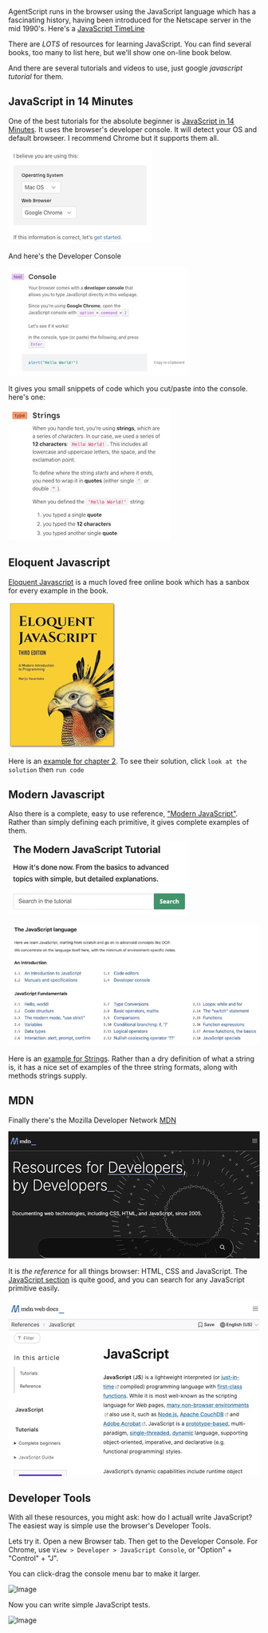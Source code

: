 <!-- # JavaScript -->

AgentScript runs in the browser using the JavaScript language which has a fascinating
history, having been introduced for the Netscape server in the mid 1990's.
Here's a [JavaScript TimeLine](https://www.w3schools.com/js/js_history.asp)

There are _LOTS_ of resources for learning JavaScript. You can find several
books, too many to list here, but we'll show one on-line book below.

And there are several tutorials and videos to use, just google _javascript tutorial_ for them.

## JavaScript in 14 Minutes

One of the best tutorials for the absolute beginner is [JavaScript in 14 Minutes](https://jgthms.com/javascript-in-14-minutes). It uses the browser's developer console. It will detect your OS and default browseer. I recommend Chrome but it supports them all.

![Image](/config/cleantheme/static/JS14Min1.jpg)

And here's the Developer Console

![Image](/config/cleantheme/static/JS14Min2.jpg)

It gives you small snippets of code which you cut/paste into the console. here's one:

![Image](/config/cleantheme/static/JS14Min3.jpg)

## Eloquent Javascript

[Eloquent Javascript](https://eloquentjavascript.net/) is a much loved free online book which has a sanbox for every example in the book.

![Image](/config/cleantheme/static/Eloquent.jpg)

Here is an [example for chapter 2](https://eloquentjavascript.net/code/#2.1). To see their solution, click `look at the solution` then `run code`

## Modern Javascript

Also there is a complete, easy to use reference, ["Modern JavaScript"](https://javascript.info/). Rather than simply defining each primitive, it gives complete examples of them.

![Image](/config/cleantheme/static/Modern1.jpg)

![Image](/config/cleantheme/static/Modern2.jpg)

Here is an [example for Strings](https://javascript.info/string). Rather than a dry definition of what a string is, it has a nice set of examples of the three string formats, along with methods strings supply.

## MDN

Finally there's the Mozilla Developer Network [MDN](https://developer.mozilla.org/)

![Image](/config/cleantheme/static/MDN1.jpg)

It is _the reference_ for all things browser: HTML, CSS and JavaScript. The [JavaScript section](https://developer.mozilla.org/en-US/docs/Web/JavaScript) is quite good, and you can search for any JavaScript primitive easily.

![Image](/config/cleantheme/static/MDN2.jpg)

<!-- ## Developer Console

```js script
console.log('you got executed from an markdown file')
``` -->

## Developer Tools

With all these resources, you might ask: how do I actuall write JavaScript? The easiest way is simple use the browser's Developer Tools.

Lets try it. Open a new Browser tab. Then get to the Developer Console. For Chrome, use `View > Developer > JavaScript Console`, or "Option" + "Control" + "J".

You can click-drag the console menu bar to make it larger.

![Image](/config/cleantheme/static/DevConsole2.jpg)

Now you can write simple JavaScript tests.

![Image](/config/cleantheme/static/DevConsoleCode.jpg)
